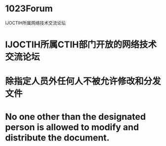 # 1023Forum
IJOCTIH所属网络技术交流论坛
# IJOCTIH所属CTIH部门开放的网络技术交流论坛

# 除指定人员外任何人不被允许修改和分发文件
# No one other than the designated person is allowed to modify and distribute the document.
